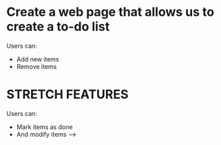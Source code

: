 # Create a web page that allows us to create a to-do list
Users can:
- Add new items
- Remove items

# STRETCH FEATURES
Users can:
- Mark items as done 
- And modify items -->